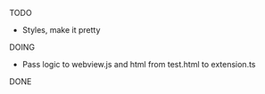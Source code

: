 TODO
- Styles, make it pretty


DOING
- Pass logic to webview.js and html from test.html to extension.ts

DONE
